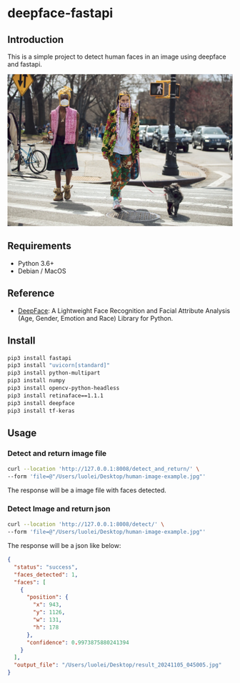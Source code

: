 # deepface-fastapi

## Introduction

This is a simple project to detect human faces in an image using deepface and fastapi.

![](./examples/face-taged.jpg)

## Requirements

- Python 3.6+
- Debian / MacOS

## Reference

- [DeepFace](https://github.com/serengil/deepface): A Lightweight Face Recognition and Facial Attribute Analysis (Age, Gender, Emotion and Race) Library for Python.

## Install

```bash
pip3 install fastapi
pip3 install "uvicorn[standard]"
pip3 install python-multipart
pip3 install numpy
pip3 install opencv-python-headless
pip3 install retinaface==1.1.1
pip3 install deepface
pip3 install tf-keras
```

## Usage

### Detect and return image file

```bash
curl --location 'http://127.0.0.1:8008/detect_and_return/' \
--form 'file=@"/Users/luolei/Desktop/human-image-example.jpg"'
```

The response will be a image file with faces detected.

### Detect Image and return json

```bash
curl --location 'http://127.0.0.1:8008/detect/' \
--form 'file=@"/Users/luolei/Desktop/human-image-example.jpg"'
```

The response will be a json like below:

```json
{
  "status": "success",
  "faces_detected": 1,
  "faces": [
    {
      "position": {
        "x": 943,
        "y": 1126,
        "w": 131,
        "h": 178
      },
      "confidence": 0.9973875880241394
    }
  ],
  "output_file": "/Users/luolei/Desktop/result_20241105_045005.jpg"
}
```
